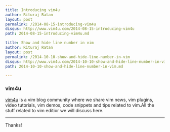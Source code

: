 ```yaml
---
title: Introducing vim4u
author: Rituraj Ratan
layout: post
permalink: /2014-08-15-introducing-vim4u
disqus: http://www.vim4u.com/2014-08-15-introducing-vim4u
path: 2014-08-15-introducing-vim4u.md

title: Show and hide line number in vim
author: Rituraj Ratan
layout: post
permalink: /2014-10-10-show-and-hide-line-number-in-vim
disqus: http://www.vim4u.com/2014-10-10-show-and-hide-line-number-in-vim
path: 2014-10-10-show-and-hide-line-number-in-vim.md

---
```

### vim4u

[vim4u](http://vim4u.com) is a vim blog community  where we share vim  news, vim plugins, video tutorials, vim demos, code snippets and tips related to vim.All the stuff related to vim editior we will discuss here.

-----

Thanks!
